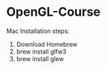 # OpenGL-Course

Mac Installation steps:
1. Download Homebrew
2. brew install glfw3
3. brew install glew
